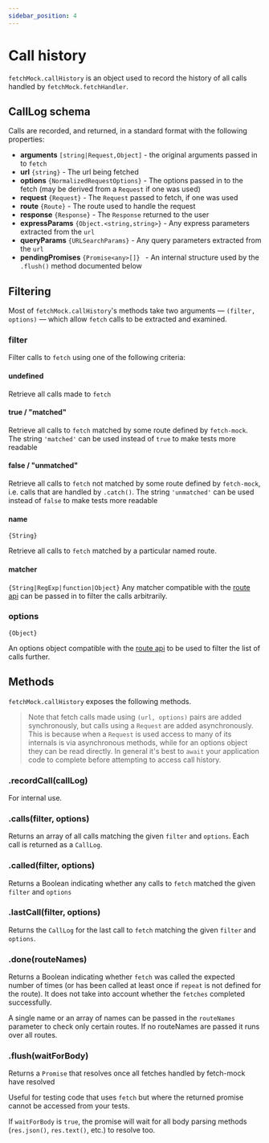 ```yaml
---
sidebar_position: 4
---
```


# Call history

`fetchMock.callHistory` is an object used to record the history of all calls handled by `fetchMock.fetchHandler`.

## CallLog schema

Calls are recorded, and returned, in a standard format with the following properties:

- **arguments** `[string|Request,Object]` - the original arguments passed in to `fetch`
- **url** `{string}` - The url being fetched
- **options** `{NormalizedRequestOptions}` - The options passed in to the fetch (may be derived from a `Request` if one was used)
- **request** `{Request}` - The `Request` passed to fetch, if one was used
- **route** `{Route}` - The route used to handle the request
- **response** `{Response}` - The `Response` returned to the user
- **expressParams** `{Object.<string,string>}` - Any express parameters extracted from the `url`
- **queryParams** `{URLSearchParams}` - Any query parameters extracted from the `url`
- **pendingPromises** `{Promise<any>[]} ` - An internal structure used by the `.flush()` method documented below

## Filtering

Most of `fetchMock.callHistory`'s methods take two arguments — `(filter, options)` — which allow `fetch` calls to be extracted and examined.

### filter

Filter calls to `fetch` using one of the following criteria:

#### undefined

Retrieve all calls made to `fetch`

#### true / "matched"

Retrieve all calls to `fetch` matched by some route defined by `fetch-mock`. The string `'matched'` can be used instead of `true` to make tests more readable

#### false / "unmatched"

Retrieve all calls to `fetch` not matched by some route defined by `fetch-mock`, i.e. calls that are handled by `.catch()`. The string `'unmatched'` can be used instead of `false` to make tests more readable

#### name

`{String}`

Retrieve all calls to `fetch` matched by a particular named route.

#### matcher

`{String|RegExp|function|Object}`
Any matcher compatible with the [route api](/fetch-mock/docs/API/route/matcher) can be passed in to filter the calls arbitrarily.

### options

`{Object}`

An options object compatible with the [route api](/fetch-mock/docs/API/route/options) to be used to filter the list of calls further.

## Methods

`fetchMock.callHistory` exposes the following methods.

> Note that fetch calls made using `(url, options)` pairs are added synchronously, but calls using a `Request` are added asynchronously. This is because when a `Request` is used access to many of its internals is via asynchronous methods, while for an options object they can be read directly. In general it's best to `await` your application code to complete before attempting to access call history.

### .recordCall(callLog)

For internal use.

### .calls(filter, options)

Returns an array of all calls matching the given `filter` and `options`. Each call is returned as a `CallLog`.

### .called(filter, options)

Returns a Boolean indicating whether any calls to `fetch` matched the given `filter` and `options`

### .lastCall(filter, options)

Returns the `CallLog` for the last call to `fetch` matching the given `filter` and `options`.

### .done(routeNames)

Returns a Boolean indicating whether `fetch` was called the expected number of times (or has been called at least once if `repeat` is not defined for the route). It does not take into account whether the `fetches` completed successfully.

A single name or an array of names can be passed in the `routeNames` parameter to check only certain routes. If no routeNames are passed it runs over all routes.

### .flush(waitForBody)

Returns a `Promise` that resolves once all fetches handled by fetch-mock have resolved

Useful for testing code that uses `fetch` but where the returned promise cannot be accessed from your tests.

If `waitForBody` is `true`, the promise will wait for all body parsing methods (`res.json()`, `res.text()`, etc.) to resolve too.
